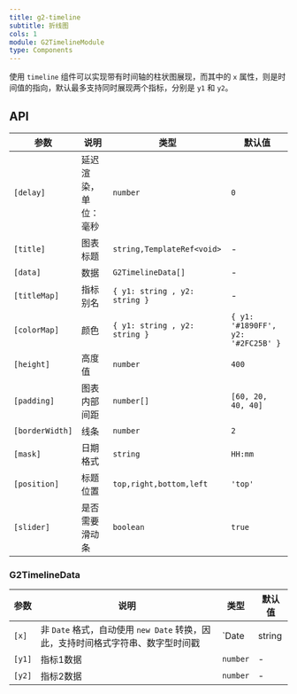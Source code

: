 ```yaml
---
title: g2-timeline
subtitle: 折线图
cols: 1
module: G2TimelineModule
type: Components
---
```


使用 `timeline` 组件可以实现带有时间轴的柱状图展现，而其中的 `x` 属性，则是时间值的指向，默认最多支持同时展现两个指标，分别是 `y1` 和 `y2`。

## API

| 参数            | 说明               | 类型                          | 默认值                             |
|-----------------|------------------|-------------------------------|------------------------------------|
| `[delay]`       | 延迟渲染，单位：毫秒 | `number`                      | `0`                                |
| `[title]`       | 图表标题           | `string,TemplateRef<void>`    | -                                  |
| `[data]`        | 数据               | `G2TimelineData[]`            | -                                  |
| `[titleMap]`    | 指标别名           | `{ y1: string , y2: string }` | -                                  |
| `[colorMap]`    | 颜色               | `{ y1: string , y2: string }` | `{ y1: '#1890FF', y2: '#2FC25B' }` |
| `[height]`      | 高度值             | `number`                      | `400`                              |
| `[padding]`     | 图表内部间距       | `number[]`                    | `[60, 20, 40, 40]`                 |
| `[borderWidth]` | 线条               | `number`                      | `2`                                |
| `[mask]`        | 日期格式           | `string`                      | `HH:mm`                            |
| `[position]`    | 标题位置           | `top,right,bottom,left`       | `'top'`                            |
| `[slider]`      | 是否需要滑动条     | `boolean`                     | `true`                             |

### G2TimelineData

| 参数   | 说明      | 类型                     | 默认值 |
|--------|---------|--------------------------|--------|
| `[x]`  | 非 `Date` 格式，自动使用 `new Date` 转换，因此，支持时间格式字符串、数字型时间戳 | `Date | string | number` | - |
| `[y1]` | 指标1数据 | `number`                 | -      |
| `[y2]` | 指标2数据 | `number`                 | -      |
